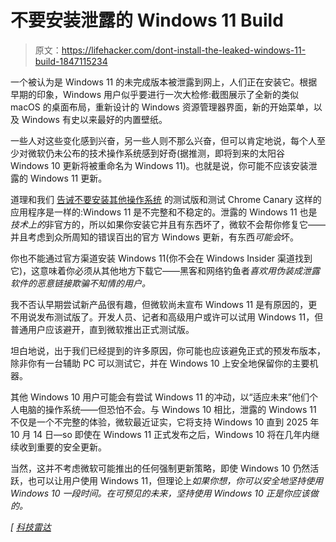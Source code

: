 # 不要安装泄露的 Windows 11 Build

> 原文：<https://lifehacker.com/dont-install-the-leaked-windows-11-build-1847115234>

一个被认为是 Windows 11 的未完成版本被泄露到网上，人们正在安装它。根据早期的印象，Windows 用户似乎要进行一次大检修:截图展示了全新的类似 macOS 的桌面布局，重新设计的 Windows 资源管理器界面，新的开始菜单，以及 Windows 有史以来最好的内置壁纸。



一些人对这些变化感到兴奋，另一些人则不那么兴奋，但可以肯定地说，每个人至少对微软仍未公布的技术操作系统感到好奇(据推测，即将到来的太阳谷 Windows 10 更新将被重命名为 Windows 11)。也就是说，你可能不应该安装泄露的 Windows 11 更新。

道理和我们 [告诫不要安装其他操作系统](https://lifehacker.com/dont-install-the-android-12-beta-yet-1846983882) 的测试版和测试 Chrome Canary 这样的应用程序是一样的:Windows 11 是不完整和不稳定的。泄露的 Windows 11 也是*技术上的*非官方的，所以如果你安装它并且有东西坏了，微软不会帮你修复它——并且考虑到众所周知的错误百出的官方 Windows 更新，有东西*可能会*坏。

你也不能通过官方渠道安装 Windows 11(你不会在 Windows Insider 渠道找到它)，这意味着你必须从其他地方下载它——黑客和网络钓鱼者*喜欢用伪装成泄露软件的恶意链接欺骗不知情的用户。* 

我不否认早期尝试新产品很有趣，但微软尚未宣布 Windows 11 是有原因的，更不用说发布测试版了。开发人员、记者和高级用户或许可以试用 Windows 11，但普通用户应该避开，直到微软推出正式测试版。

坦白地说，出于我们已经提到的许多原因，你可能也应该避免正式的预发布版本，除非你有一台辅助 PC 可以测试它，并在 Windows 10 上安全地保留你的主要机器。

其他 Windows 10 用户可能会有尝试 Windows 11 的冲动，以“适应未来”他们个人电脑的操作系统——但恐怕不会。与 Windows 10 相比，泄露的 Windows 11 不仅是一个不完整的体验，微软最近证实，它将支持 Windows 10 直到 2025 年 10 月 14 日—so 即使在 Windows 11 正式发布之后，Windows 10 将在几年内继续收到重要的安全更新。

当然，这并不考虑微软可能推出的任何强制更新策略，即使 Windows 10 仍然活跃，也可以让用户使用 Windows 11，但理论上*如果你想，你可以安全地坚持使用 Windows 10 一段时间。在可预见的未来，坚持使用 Windows 10 正是你应该做的。*

*[ [科技雷达](https://www.techradar.com/news/want-to-download-windows-11-dont-be-so-hasty)*